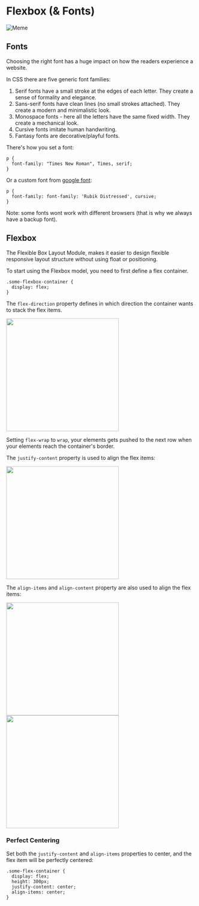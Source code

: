 # Flexbox (& Fonts)

![Meme](https://preview.redd.it/88ncpcish2n41.png?auto=webp&s=f643233259c663f0f55119753cfed87bbef33bd1)

## Fonts

Choosing the right font has a huge impact on how the readers experience a website.

In CSS there are five generic font families:

1. Serif fonts have a small stroke at the edges of each letter. They create a sense of formality and elegance.
2. Sans-serif fonts have clean lines (no small strokes attached). They create a modern and minimalistic look.
3. Monospace fonts - here all the letters have the same fixed width. They create a mechanical look. 
4. Cursive fonts imitate human handwriting.
5. Fantasy fonts are decorative/playful fonts.

There's how you set a font:

```
p {
  font-family: "Times New Roman", Times, serif;
}
```

Or a custom font from [google font](https://fonts.google.com/):


```
p {
  font-family: font-family: 'Rubik Distressed', cursive;
}
```

Note: some fonts wont work with different browsers (that is why we always have a backup font).

## Flexbox

The Flexible Box Layout Module, makes it easier to design flexible responsive layout structure without using float or positioning.

To start using the Flexbox model, you need to first define a flex container.

```
.some-flexbox-container {
  display: flex;
}
```

The `flex-direction` property defines in which direction the container wants to stack the flex items.

<img src="https://css-tricks.com/wp-content/uploads/2018/10/flex-direction.svg" width="300" />

Setting `flex-wrap` to `wrap`, your elements gets pushed to the next row when your elements reach the container's border.

The `justify-content` property is used to align the flex items:

<img src="https://css-tricks.com/wp-content/uploads/2018/10/justify-content.svg" width="300" />

The `align-items` and `align-content` property are also used to align the flex items:

<img src="https://css-tricks.com/wp-content/uploads/2018/10/align-items.svg" width="300" />

<img src="https://css-tricks.com/wp-content/uploads/2018/10/align-content.svg" width="300" />

### Perfect Centering

Set both the `justify-content` and `align-items` properties to center, and the flex item will be perfectly centered:

```
.some-flex-container {
  display: flex;
  height: 300px;
  justify-content: center;
  align-items: center;
}
```
